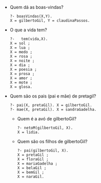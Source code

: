 

- Quem dá as boas-vindas?
    ```
    ?- boasVindas(X,Y). 
    X = gilbertoGil, Y = claudinaPassos.
    ```

- O que a vida tem?

    ```
    ?-   tem(vida,X).
    X = sol ;
    X = lua ;
    X = medo ;
    X = rosa ;
    X = noite ;
    X = dia ;
    X = poesia ;
    X = prosa ;
    X = amor ;
    X = mote ;
    X = glosa.
    ```
- Quem são os pais (pai e mãe) de pretagil?
    ```
    ?- pai(X, pretaGil). X = gilbertoGil.
    ?- mae(X, pretaGil). X = sandraGadelha.
    ```

  - Quem é a avó de gilbertoGil?
    ```
    ?- netoM(gilbertoGil, X).
    X = lidia.
    ```
  - Quem são os filhos de gilbertoGil?
    ```
    ?- pai(gilbertoGil, X). 
    X = pretaGil ; 
    X = floraGil ;
    X = mariaGadelha ; 
    X = belaGil ; 
    X = bemGil ; 
    X = naraGil. 
    
    ```
  